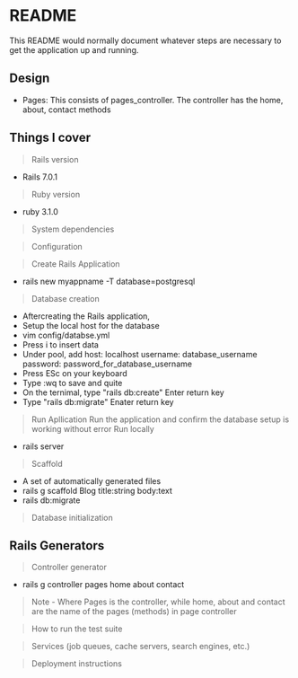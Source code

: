 # README

This README would normally document whatever steps are necessary to get the
application up and running.

## Design
- Pages: This consists of pages_controller. The controller has the home, about, contact methods

## Things I cover

> Rails version
- Rails 7.0.1
> Ruby version
- ruby 3.1.0
> System dependencies

> Configuration

> Create Rails Application
- rails new myappname -T database=postgresql

> Database creation
- Aftercreating the Rails application,
- Setup the local host for the database
- vim config/databse.yml
- Press i to insert data
- Under pool, add host: localhost username: database_username password: password_for_database_username
- Press ESc on your keyboard
- Type :wq to save and quite
- On the ternimal, type "rails db:create" Enter return key
- Type "rails db:migrate" Enater return key

> Run Apllication
Run the application and confirm the database setup is working without error
> Run locally
- rails server

> Scaffold
- A set of automatically generated files
- rails g scaffold Blog title:string body:text
- rails db:migrate

> Database initialization

## Rails Generators
> Controller generator
- rails g controller pages home about contact
> Note - Where Pages is the controller, while home, about and contact are the name of the pages (methods) in page controller

> How to run the test suite

> Services (job queues, cache servers, search engines, etc.)

> Deployment instructions

